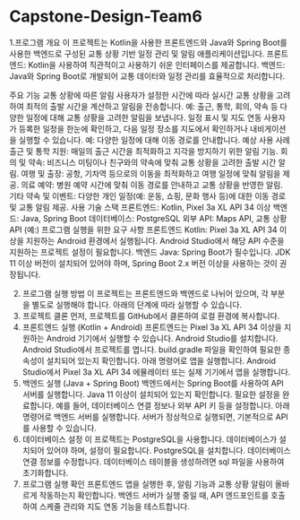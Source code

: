# Capstone-Design-Team6
1.프로그램 개요
이 프로젝트는 Kotlin을 사용한 프론트엔드와 Java와 Spring Boot를 사용한 백엔드로 구성된 교통 상황 기반 일정 관리 및 알림 애플리케이션입니다.
프론트엔드: Kotlin을 사용하여 직관적이고 사용하기 쉬운 인터페이스를 제공합니다.
백엔드: Java와 Spring Boot로 개발되어 교통 데이터와 일정 관리를 효율적으로 처리합니다.

주요 기능
교통 상황에 따른 알림
사용자가 설정한 시간에 따라 실시간 교통 상황을 고려하여 최적의 출발 시간을 계산하고 알림을 전송합니다.
예: 출근, 통학, 회의, 약속 등 다양한 일정에 대해 교통 상황을 고려한 알림을 보냅니다.
일정 표시 및 지도 연동
사용자가 등록한 일정을 한눈에 확인하고, 다음 일정 장소를 지도에서 확인하거나 내비게이션을 실행할 수 있습니다.
예: 다양한 일정에 대해 이동 경로를 안내합니다.
예상 사용 사례
출근 및 통학 지원: 매일의 출근 시간을 최적화하고 지각을 방지하기 위한 알림 기능.
회의 및 약속: 비즈니스 미팅이나 친구와의 약속에 맞춰 교통 상황을 고려한 출발 시간 알림.
여행 및 출장: 공항, 기차역 등으로의 이동을 최적화하고 여행 일정에 맞춰 알림을 제공.
의료 예약: 병원 예약 시간에 맞춰 이동 경로를 안내하고 교통 상황을 반영한 알림.
기타 약속 및 이벤트: 다양한 개인 일정(예: 운동, 쇼핑, 문화 행사 등)에 대한 이동 경로 및 교통 알림 제공.
사용 기술 스택
프론트엔드: Kotlin, Pixel 3a XL API 34 이상
백엔드: Java, Spring Boot
데이터베이스: PostgreSQL
외부 API: Maps API, 교통 상황 API (예:)
프로그램 실행을 위한 요구 사항
프론트엔드
Kotlin: Pixel 3a XL API 34 이상을 지원하는 Android 환경에서 실행됩니다.
Android Studio에서 해당 API 수준을 지원하는 프로젝트 설정이 필요합니다.
백엔드
Java: Spring Boot가 필수입니다.
JDK 11 이상 버전이 설치되어 있어야 하며, Spring Boot 2.x 버전 이상을 사용하는 것이 권장됩니다.


2. 프로그램 실행 방법
이 프로젝트는 프론트엔드와 백엔드로 나뉘어 있으며, 각 부분을 별도로 실행해야 합니다. 아래의 단계에 따라 실행할 수 있습니다.
1. 프로젝트 클론
먼저, 프로젝트를 GitHub에서 클론하여 로컬 환경에 복사합니다.
2. 프론트엔드 실행 (Kotlin + Android)
프론트엔드는 Pixel 3a XL API 34 이상을 지원하는 Android 기기에서 실행할 수 있습니다.
Android Studio를 설치합니다.
Android Studio에서 프로젝트를 엽니다.
build.gradle 파일을 확인하여 필요한 종속성이 설치되어 있는지 확인합니다.
아래 명령어로 앱을 실행합니다.
Android Studio에서 Pixel 3a XL API 34 에뮬레이터 또는 실제 기기에서 앱을 실행합니다.
3. 백엔드 실행 (Java + Spring Boot)
백엔드에서는 Spring Boot를 사용하여 API 서버를 실행합니다.
Java 11 이상이 설치되어 있는지 확인합니다.
필요한 설정을 완료합니다. 예를 들어, 데이터베이스 연결 정보나 외부 API 키 등을 설정합니다.
아래 명령어로 백엔드 서버를 실행합니다.
서버가 정상적으로 실행되면, 기본적으로 API를 사용할 수 있습니다.
4. 데이터베이스 설정
이 프로젝트는 PostgreSQL을 사용합니다. 데이터베이스가 설치되어 있어야 하며, 설정이 필요합니다.
PostgreSQL을 설치합니다.
데이터베이스 연결 정보를 수정합니다. 
데이터베이스 테이블을 생성하려면 sql 파일을 사용하여 초기화합니다.
5. 프로그램 실행 확인
프론트엔드 앱을 실행한 후, 알림 기능과 교통 상황 알림이 올바르게 작동하는지 확인합니다.
백엔드 서버가 실행 중일 때, API 엔드포인트를 호출하여 스케줄 관리와 지도 연동 기능을 테스트합니다.
